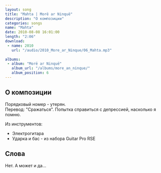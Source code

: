 ```yaml
---
layout: song
title: "Mahta | Morë ar Ninquë"
description: "О композиции"
categories: songs
name: "Mahta"
date: 2010-08-08 16:01:00
length: "2:06"
download:
 - name: 2010
   url: "/audio/2010_More_ar_Ninque/06_Mahta.mp3"
   
albums:
 - album: "Morë ar Ninquë"
   album_url: "/albums/more_an_ninque/"
   album_position: 6
---
```



## О композиции

Порядковый номер - утерян.  
Перевод: "Сражаться". Попытка справиться с депрессией, насколько я помню.  

Из инструментов:
- Электрогитара
- Ударка и бас - из набора Guitar Pro RSE
  
## Слова

Нет. А может и да...  